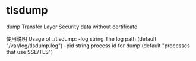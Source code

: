 # tlsdump

dump Transfer Layer Security data without certificate

使用说明
Usage of ./tlsdump:
  -log string
        The log path (default "/var/log/tlsdump.log")
  -pid string
        process id for dump (default "processes that use SSL/TLS")
